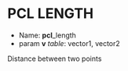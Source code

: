 #   PCL LENGTH

- Name: **pcl**_length
- param **v** _table_: vector1, vector2

Distance between two points